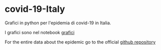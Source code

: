 # covid-19-Italy
Grafici in python per l'epidemia di covid-19 in Italia.

I grafici sono nel notebook [grafici](grafici.ipynb)

For the entire data about the epidemic go to the official <a href="https://github.com/pcm-dpc/COVID-19">github repository</a>

